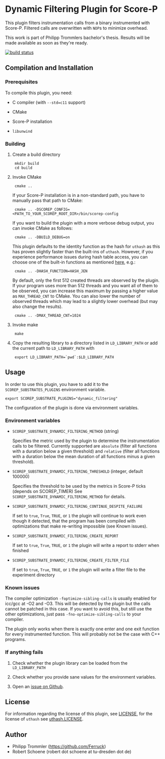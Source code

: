 # Dynamic Filtering Plugin for Score-P

This plugin filters instrumentation calls from a binary instrumented with Score-P. Filtered calls
are overwritten with `NOP`s to minimize overhead.

This work is part of Philipp Trommlers bachelor's thesis. Results will be made available as soon as they're ready.

[![build status](https://api.travis-ci.org/rschoene/scorep_substrates_dynamic_filtering.svg)](https://travis-ci.org/rschoene/scorep_substrates_dynamic_filtering)

## Compilation and Installation

### Prerequisites

To compile this plugin, you need:

* C compiler (with `--std=c11` support)

* CMake

* Score-P installation

* `libunwind`

### Building

1. Create a build directory

        mkdir build
        cd build

2. Invoke CMake

        cmake ..

    If your Score-P installation is in a non-standard path, you have to manually pass that path to
    CMake:

        cmake .. -DSCOREP_CONFIG=<PATH_TO_YOUR_SCOREP_ROOT_DIR>/bin/scorep-config

    If you want to build the plugin with a more verbose debug output, you can invoke CMake as
    follows:

        cmake .. -DBUILD_DEBUG=on

    This plugin defaults to the identity function as the hash for `uthash` as this has proven
    slightly faster than the built-ins of `uthash`. However, if you experience performance issues
    during hash table access, you can choose one of the built-in functions as mentioned
    [here](http://troydhanson.github.io/uthash/userguide.html#hash_functions), e.g.:

        cmake .. -DHASH_FUNCTION=HASH_JEN

    By default, only the first 512 created threads are observed by the plugin. If your program uses
    more than 512 threads and you want all of them to be observed, you can increase this maximum
    by passing a higher value as `MAX_THREAD_CNT` to CMake. You can also lower the number of
    observed threads which may lead to a slightly lower overhead (but may also change the results).

        cmake .. -DMAX_THREAD_CNT=1024

3. Invoke make

        make

4. Copy the resulting library to a directory listed in `LD_LIBRARY_PATH` or add the current path to
    `LD_LIBRARY_PATH` with

        export LD_LIBRARY_PATH=`pwd`:$LD_LIBRARY_PATH

## Usage

In order to use this plugin, you have to add it to the `SCOREP_SUBSTRATES_PLUGINS` environment
variable.

    export SCOREP_SUBSTRATE_PLUGINS="dynamic_filtering"

The configuration of the plugin is done via environment variables.

### Environment variables

* `SCOREP_SUBSTRATE_DYNAMIC_FILTERING_METHOD` (string)

    Specifies the metric used by the plugin to determine the instrumentation calls to be filtered.
    Currently supported are `absolute` (filter all functions with a duration below a given
    threshold) and `relative` (filter all functions with a duration below the mean duration of all functions minus a given threshold).

* `SCOREP_SUBSTRATE_DYNAMIC_FILTERING_THRESHOLD` (integer, default 100000)

    Specifies the threshold to be used by the metrics in Score-P ticks (depends on SCOREP_TIMER)
    See `SCOREP_SUBSTRATE_DYNAMIC_FILTERING_METHOD` for details.

* `SCOREP_SUBSTRATE_DYNAMIC_FILTERING_CONTINUE_DESPITE_FAILURE` 

    If set to `true`, `True`, `TRUE`, or `1` the plugin will continue to work even though it detected, that the program has been compiled with optimizations that make re-writing impossible (see Known issues).
    
* `SCOREP_SUBSTRATE_DYNAMIC_FILTERING_CREATE_REPORT` 

    If set to `true`, `True`, `TRUE`, or `1` the plugin will write a report to stderr when finished
    
* `SCOREP_SUBSTRATE_DYNAMIC_FILTERING_CREATE_FILTER_FILE` 

    If set to `true`, `True`, `TRUE`, or `1` the plugin will write a filter file to the experiment directory
    
    
    
    
### Known issues
The compiler optimization `-foptimize-sibling-calls` is usually enabled for icc/gcc at -O2 and -O3. This will be detected by the plugin but the calls cannot be patched in this case. If you want to avoid this, but still use the other optimizations, just pass `-fno-optimize-sibling-calls` to your compiler.

The plugin only works when there is exactly one enter and one exit function for every instrumented function. This will probably not be the case with C++ programs.
### If anything fails

1. Check whether the plugin library can be loaded from the `LD_LIBRARY_PATH`

2. Check whether you provide sane values for the environment variables.

3. Open an [issue on Github](https://github.com/Ferruck/scorep_substrates_dynamic_filtering/issues).

## License

For information regarding the license of this plugin, see
[LICENSE](https://github.com/Ferruck/scorep_substrates_dynamic_filtering/blob/master/LICENSE), for
the license of `uthash` see
[uthash.LICENSE](https://github.com/Ferruck/scorep_substrates_dynamic_filtering/blob/master/uthash.LICENSE).

## Author

* Philipp Trommler (https://github.com/Ferruck)
* Robert Schoene (robert dot schoene at tu-dresden dot de)
